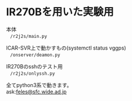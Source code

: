 # IR270Bを用いた実験用

本体  
 ` ` `
/r2j2s/main.py
 ` ` `

ICAR-SVR上で動かすもの(systemctl status vggps)  
 ` ` `
/onserver/deamon.py
 ` ` `

IR270Bのsshのテスト用  
 ` ` `
/r2j2s/onlyssh.py
 ` ` `

 全てpython3系で動きます。  
 ask:feles@sfc.wide.ad.jp